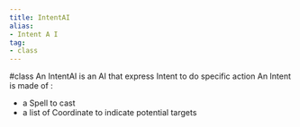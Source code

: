 ```yaml
---
title: IntentAI
alias: 
- Intent A I
tag: 
- class
---
```

#class 
An IntentAI is an AI that express Intent to do specific action
An Intent is made of :
- a Spell to cast
- a list of Coordinate to indicate potential targets

